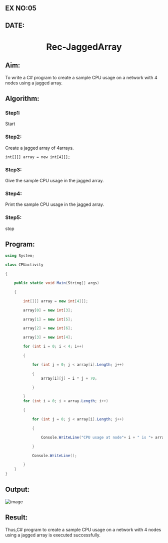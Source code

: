## EX NO:05
## DATE:
# <p align="center">Rec-JaggedArray
## Aim:
To write a C# program to create a sample CPU usage on a network with 4 nodes using a jagged array.
## Algorithm:
### Step1:
Start
### Step2:
Create a jagged array of 4arrays.
```
int[][] array = new int[4][];
```
### Step3:
Give the sample CPU usage in the jagged array. 
### Step4:
Print the sample CPU usage in the jagged array. 
### Step5:
stop


## Program:
```c#
using System;

class CPUactivity

{

    public static void Main(String[] args)

    {

        int[][] array = new int[4][];

        array[0] = new int[3];

        array[1] = new int[5];

        array[2] = new int[6];

        array[3] = new int[4];

        for (int i = 0; i < 4; i++)

        {

            for (int j = 0; j < array[i].Length; j++)

            {
                array[i][j] = i * j + 70;

            }

        }
        for (int i = 0; i < array.Length; i++)

        {

            for (int j = 0; j < array[i].Length; j++)

            {

                Console.WriteLine("CPU usage at node"+ i + " is "+ array[i][j]+" % ");

            }

            Console.WriteLine();

        }
    }
}
```


## Output:
![image](https://user-images.githubusercontent.com/75235488/167236657-a281d08b-cef0-416e-94bc-4bb2d0f1ece6.png)

## Result:
Thus,C# program to create a sample CPU usage on a network with 4 nodes using a jagged array is executed successfully.

